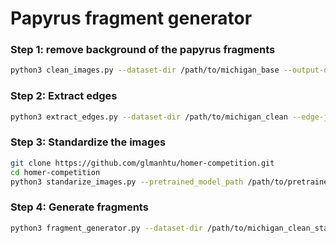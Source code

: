 # Papyrus fragment generator

### Step 1: remove background of the papyrus fragments
```bash
python3 clean_images.py --dataset-dir /path/to/michigan_base --output-dir /path/to/michigan_clean
```

### Step 2: Extract edges
```bash
python3 extract_edges.py --dataset-dir /path/to/michigan_clean --edge-json edges.json --output-dir /path/to/michigan_edges
```

### Step 3: Standardize the images
```bash
git clone https://github.com/glmanhtu/homer-competition.git
cd homer-competition
python3 standarize_images.py --pretrained_model_path /path/to/pretrained_models --ref_box_height 32 --image_size 800 --dataset /path/to/michigan_clean --prediction_path /path/to/michigan_clean_standardized --cuda --p1_arch resnet50 --p2_arch resnet50
```

### Step 4: Generate fragments
```bash
python3 fragment_generator.py --dataset-dir /path/to/michigan_clean_standardized --output-dir /path/to/fragments --edges-json /path/to/michigan_edges/edges.json
```